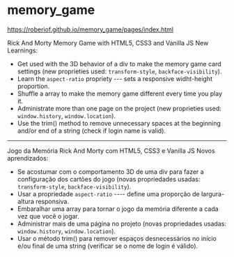# memory_game

https://roberiof.github.io/memory_game/pages/index.html

Rick And Morty Memory Game with HTML5, CSS3 and Vanilla JS
New Learnings: 
- Get used with the 3D behavior of a div to make the memory game card settings (new proprieties used: `transform-style`, `backface-visibility`).
- Learn the `aspect-ratio` propriety --- sets a responsive widht-height proportion.
- Shuffle a array to make the memory game different every time you play it.  
- Administrate more than one page on the project (new proprieties used: `window.history`, `window.location`).
- Use the trim() method to remove unnecessary spaces at the beginning and/or end of a string (check if login name is valid).

<hr>

Jogo da Memória Rick And Morty com HTML5, CSS3 e Vanilla JS
Novos aprendizados: 
- Se acostumar com o comportamento 3D de uma div para fazer a configuração dos cartões do jogo (novas propriedades usadas: `transform-style`, `backface-visibility`).
- Usar a propriedade `aspect-ratio` ---- define uma proporção de largura-altura responsiva.
- Embaralhar uma array para tornar o jogo da memória diferente a cada vez que você o jogar.
- Administrar mais de uma página no projeto (novas propriedades usadas: `window.history`, `window.location`).
- Usar o método trim() para remover espaços desnecessários no início e/ou final de uma string (verificar se o nome de login é válido).
